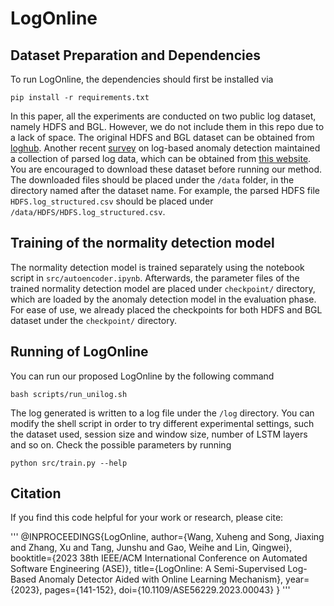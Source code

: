 # LogOnline

## Dataset Preparation and Dependencies

To run LogOnline, the dependencies should first be installed via

```
pip install -r requirements.txt
```

In this paper, all the experiments are conducted on two public log dataset, namely HDFS and BGL.
However, we do not include them in this repo due to a lack of space. 
The original HDFS and BGL dataset can be obtained from [loghub](https://github.com/logpai/loghub).
Another recent [survey](https://github.com/LogIntelligence/LogADEmpirical/tree/icse2022) on log-based anomaly detection maintained a collection of parsed log data, which can be obtained from [this website](https://figshare.com/s/8e367db4d98cf39203c5).
You are encouraged to download these dataset before running our method. The downloaded files should be placed under the `/data` folder, in the directory named after the dataset name. 
For example, the parsed HDFS file `HDFS.log_structured.csv` should be placed under `/data/HDFS/HDFS.log_structured.csv`.

## Training of the normality detection model

The normality detection model is trained separately using the notebook script in `src/autoencoder.ipynb`.
Afterwards, the parameter files of the trained normality detection model are placed under `checkpoint/` directory, which are loaded by the anomaly detection model in the evaluation phase.
For ease of use, we already placed the checkpoints for both HDFS and BGL dataset under the `checkpoint/` directory.

## Running of LogOnline

You can run our proposed LogOnline by the following command

```
bash scripts/run_unilog.sh
```

The log generated is written to a log file under the `/log` directory.
You can modify the shell script in order to try different experimental settings, such the dataset used, session size and window size, number of LSTM layers and so on.
Check the possible parameters by running

```
python src/train.py --help
```
## Citation
If you find this code helpful for your work or research, please cite:

'''
@INPROCEEDINGS{LogOnline,
  author={Wang, Xuheng and Song, Jiaxing and Zhang, Xu and Tang, Junshu and Gao, Weihe and Lin, Qingwei},
  booktitle={2023 38th IEEE/ACM International Conference on Automated Software Engineering (ASE)}, 
  title={LogOnline: A Semi-Supervised Log-Based Anomaly Detector Aided with Online Learning Mechanism}, 
  year={2023},
  pages={141-152},
  doi={10.1109/ASE56229.2023.00043}
}
'''
